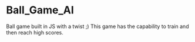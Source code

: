 # Ball_Game_AI
Ball game built in JS with a twist ;)
This game has the capability to train and then reach high scores.

